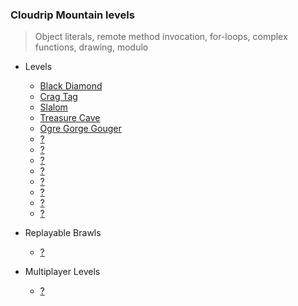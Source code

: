 ### Cloudrip Mountain levels

> Object literals, remote method invocation, for-loops, complex functions, drawing, modulo

+ Levels
    + [Black Diamond](360-Black_Diamond/)
    + [Crag Tag](358-Crag_Tag/)
    + [Slalom](359-Slalom/)
    + [Treasure Cave](361-Treasure_Cave/)
    + [Ogre Gorge Gouger](362-Ogre_Gorge_Gouger/)
    + [?](363-/)
    + [?](364-/)
    + [?](365-/)
    + [?](366-/)
    + [?](367-/)
    + [?](368-/)
    + [?](369-/)
    + [?](370-/)

+ Replayable Brawls
    + [?](.../)

+ Multiplayer Levels
    + [?](.../)
